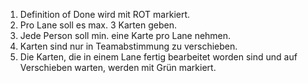 1. Definition of Done wird mit ROT markiert.
2. Pro Lane soll es max. 3 Karten geben.
3. Jede Person soll min. eine Karte pro Lane nehmen.
4. Karten sind nur in Teamabstimmung zu verschieben.
5. Die Karten, die in einem Lane fertig bearbeitet worden sind und auf Verschieben warten, werden mit Grün markiert.
